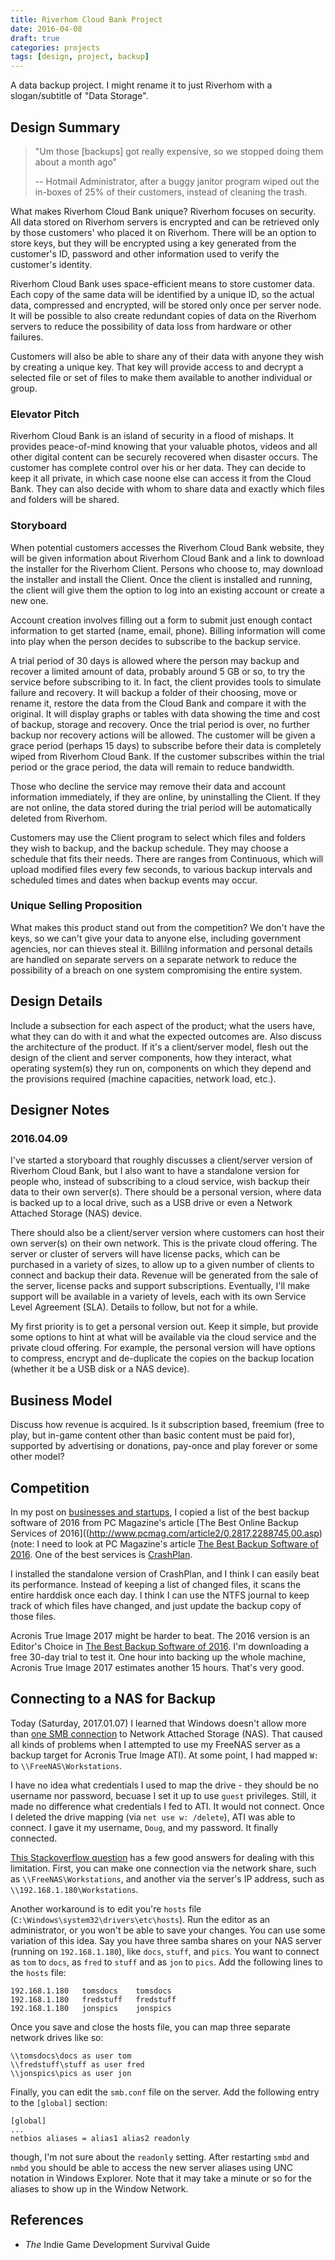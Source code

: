 ```yaml
---
title: Riverhom Cloud Bank Project
date: 2016-04-08
draft: true
categories: projects
tags: [design, project, backup]
---
```


A data backup project. I might rename it to just Riverhom with a slogan/subtitle of "Data Storage".
<!--more-->

## Design Summary

> "Um those [backups] got really expensive, so we stopped doing them about a month ago"
>
> -- Hotmail Administrator, after a buggy janitor program wiped out the in-boxes of 25% of their customers, instead of cleaning the trash.

What makes Riverhom Cloud Bank unique? Riverhom focuses on security. All data stored on Riverhom servers is encrypted and can be retrieved only by those customers' who placed it on Riverhom. There will be an option to store keys, but they will be encrypted using a key generated from the customer's ID, password and other information used to verify the customer's identity.

Riverhom Cloud Bank uses space-efficient means to store customer data. Each copy of the same data will be identified by a unique ID, so the actual data, compressed and encrypted, will be stored only once per server node. It will be possible to also create redundant copies of data on the Riverhom servers to reduce the possibility of data loss from hardware or other failures.

Customers will also be able to share any of their data with anyone they wish by creating a unique key. That key will provide access to and decrypt a selected file or set of files to make them available to another individual or group.

### Elevator Pitch

Riverhom Cloud Bank is an island of security in a flood of mishaps. It provides peace-of-mind knowing that your valuable photos, videos and all other digital content can be securely recovered when disaster occurs. The customer has complete control over his or her data. They can decide to keep it all private, in which case noone else can access it from the Cloud Bank. They can also decide with whom to share data and exactly which files and folders will be shared.

### Storyboard

When potential customers accesses the Riverhom Cloud Bank website, they will be given information about Riverhom Cloud Bank and a link to download the installer for the Riverhom Client. Persons who choose to, may download the installer and install the Client. Once the client is installed and running, the client will give them the option to log into an existing account or create a new one.

Account creation involves filling out a form to submit just enough contact information to get started (name, email, phone). Billing information will come into play when the person decides to subscribe to the backup service.

A trial period of 30 days is allowed where the person may backup and recover a limited amount of data, probably around 5 GB or so, to try the service before subscribing to it. In fact, the client provides tools to simulate failure and recovery. It will backup a folder of their choosing, move or rename it, restore the data from the Cloud Bank and compare it with the original. It will display graphs or tables with data showing the time and cost of backup, storage and recovery. Once the trial period is over, no further backup nor recovery actions will be allowed. The customer will be given a grace period (perhaps 15 days) to subscribe before their data is completely wiped from Riverhom Cloud Bank. If the customer subscribes within the trial period or the grace period, the data will remain to reduce bandwidth.

Those who decline the service may remove their data and account information immediately, if they are online, by uninstalling the Client. If they are not online, the data stored during the trial period will be automatically deleted from Riverhom.

Customers may use the Client program to select which files and folders they wish to backup, and the backup schedule. They may choose a schedule that fits their needs. There are ranges from Continuous, which will upload modified files every few seconds, to various backup intervals and scheduled times and dates when backup events may occur.

### Unique Selling Proposition

What makes this product stand out from the competition? We don't have the keys, so we can't give your data to anyone else, including government agencies, nor can thieves steal it. Billilng information and personal details are handled on separate servers on a separate network to reduce the possibility of a breach on one system compromising the entire system.

## Design Details

Include a subsection for each aspect of the product; what the users have, what they can do with it and what the expected outcomes are. Also discuss the architecture of the product. If it's a client/server model, flesh out the design of the client and server components, how they interact, what operating system(s) they run on, components on which they depend and the provisions required (machine capacities, network load, etc.).

## Designer Notes

### 2016.04.09

I've started a storyboard that roughly discusses a client/server version of Riverhom Cloud Bank, but I also want to have a standalone version for people who, instead of subscribing to a cloud service, wish backup their data to their own server(s). There should be a personal version, where data is backed up to a local drive, such as a USB drive or even a Network Attached Storage (NAS) device.

There should also be a client/server version where customers can host their own server(s) on their own network. This is the private cloud offering. The server or cluster of servers will have license packs, which can be purchased in a variety of sizes, to allow up to a given number of clients to connect and backup their data. Revenue will be generated from the sale of the server, license packs and support subscriptions. Eventually, I'll make support will be available in a variety of levels, each with its own Service Level Agreement (SLA). Details to follow, but not for a while.

My first priority is to get a personal version out. Keep it simple, but provide some options to hint at what will be available via the cloud service and the private cloud offering. For example, the personal version will have options to compress, encrypt and de-duplicate the copies on the backup location (whether it be a USB disk or a NAS device).

## Business Model

Discuss how revenue is acquired. Is it subscription based, freemium (free to play, but in-game content other than basic content must be paid for), supported by advertising or donations, pay-once and play forever or some other model?

## Competition

In my post on [businesses and startups](/note/2016-11-04-business-and-startups), I copied a list of the best backup software of 2016 from PC Magazine's article [The Best Online Backup Services of 2016]((http://www.pcmag.com/article2/0,2817,2288745,00.asp) (note: I need to look at PC Magazine's article [The Best Backup Software of 2016](http://www.pcmag.com/article2/0,2817,2278661,00.asp). One of the best services is [CrashPlan](https://www.crashplan.com/en-us/).

I installed the standalone version of CrashPlan, and I think I can easily beat its performance. Instead of keeping a list of changed files, it scans the entire harddisk once each day. I think I can use the NTFS journal to keep track of which files have changed, and just update the backup copy of those files.

Acronis True Image 2017 might be harder to beat. The 2016 version is an Editor's Choice in [The Best Backup Software of 2016](http://www.pcmag.com/article2/0,2817,2278661,00.asp). I'm downloading a free 30-day trial to test it. One hour into backing up the whole machine, Acronis True Image 2017 estimates another 15 hours. That's very good.

## Connecting to a NAS for Backup

Today (Saturday, 2017.01.07) I learned that Windows doesn't allow more than [one SMB connection](https://support.microsoft.com/en-us/kb/938120) to Network Attached Storage (NAS). That caused all kinds of problems when I attempted to use my FreeNAS server as a backup target for Acronis True Image ATI). At some point, I had mapped `W:` to `\\FreeNAS\Workstations`.

I have no idea what credentials I used to map the drive - they should be no username nor password, becuase I set it up to use `guest` privileges. Still, it made no difference what credentials I fed to ATI. It would not connect. Once I deleted the drive mapping (via `net use w: /delete`), ATI was able to connect. I gave it my username, `Doug`, and my password. It finally connected.

[This Stackoverflow question](http://superuser.com/questions/95872/sambawindows-allow-multiple-connections-by-different-users) has a few good answers for dealing with this limitation. First, you can make one connection via the network share, such as `\\FreeNAS\Workstations`, and another via the server's IP address, such as `\\192.168.1.180\Workstations`.

Another workaround is to edit you're `hosts` file (`C:\Windows\system32\drivers\etc\hosts`). Run the editor as an administrator, or you won't be able to save your changes. You can use some variation of this idea. Say you have three samba shares on your NAS server (running on `192.168.1.180`), like `docs`, `stuff`, and `pics`. You want to connect as `tom` to `docs`, as `fred` to `stuff` and as `jon` to `pics`. Add the following lines to the `hosts` file:

```text
192.168.1.180   tomsdocs    tomsdocs
192.168.1.180   fredstuff   fredstuff
192.168.1.180   jonspics    jonspics
```

Once you save and close the hosts file, you can map three separate network drives like so:

```text
\\tomsdocs\docs as user tom
\\fredstuff\stuff as user fred
\\jonspics\pics as user jon
```

Finally, you can edit the `smb.conf` file on the server. Add the following entry to the `[global]` section:

```text
[global]
...
netbios aliases = alias1 alias2 readonly
```

though, I'm not sure about the `readonly` setting. After restarting `smbd` and `nmbd` you should be able to access the new server aliases using UNC notation in Windows Explorer. Note that it may take a minute or so for the aliases to show up in the Window Network.

## References

- *The* Indie Game Development Survival Guide
